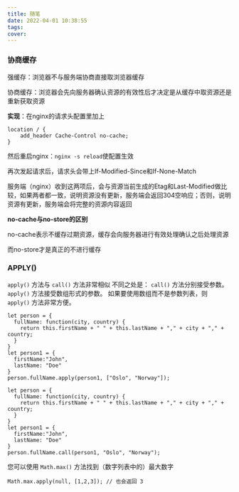 ```yaml
---
title: 随笔
date: 2022-04-01 10:38:55
tags:
cover:
---
```


### 协商缓存

强缓存：浏览器不与服务端协商直接取浏览器缓存

协商缓存：浏览器会先向服务器确认资源的有效性后才决定是从缓存中取资源还是重新获取资源

**实现**：在nginx的请求头配置里加上 

```
location / { 
    add_header Cache-Control no-cache;
}
```

然后重启nginx：`nginx -s reload`使配置生效

再次发起请求后，请求头会带上If-Modified-Since和If-None-Match 

服务端（nginx）收到这两项后，会与资源当前生成的Etag和Last-Modified做比较，如果两者都一致，说明资源没有更新，服务端会返回304空响应；否则，说明资源有更新，服务端会将完整的资源内容返回

**no-cache与no-store的区别**

no-cache表示不缓存过期资源，缓存会向服务器进行有效处理确认之后处理资源

而no-store才是真正的不进行缓存



### APPLY()

`apply()` 方法与 `call()` 方法非常相似
不同之处是：
`call()` 方法分别接受参数。
`apply()` 方法接受数组形式的参数。
如果要使用数组而不是参数列表，则 `apply()` 方法非常方便。

```
let person = {
  fullName: function(city, country) {
    return this.firstName + " " + this.lastName + "," + city + "," + country;
  }
}
let person1 = {
  firstName:"John",
  lastName: "Doe"
}
person.fullName.apply(person1, ["Oslo", "Norway"]);
```

```
let person = {
  fullName: function(city, country) {
    return this.firstName + " " + this.lastName + "," + city + "," + country;
  }
}
let person1 = {
  firstName:"John",
  lastName: "Doe"
}
person.fullName.call(person1, "Oslo", "Norway");
```

您可以使用 `Math.max()` 方法找到（数字列表中的）最大数字

```
Math.max.apply(null, [1,2,3]); // 也会返回 3
```